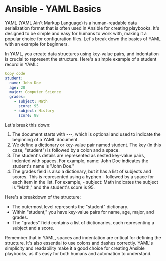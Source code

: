# Ansible - YAML Basics
YAML (YAML Ain't Markup Language) is a human-readable data serialization format that is often used in Ansible for creating playbooks. It's designed to be simple and easy for humans to work with, making it a popular choice for configuration files. Let's break down the basics of YAML with an example for beginners.

In YAML, you create data structures using key-value pairs, and indentation is crucial to represent the structure. Here's a simple example of a student record in YAML:

```yaml
Copy code
student:
  name: John Doe
  age: 20
  major: Computer Science
  grades:
    - subject: Math
      score: 95
    - subject: History
      score: 88
```
Let's break this down:
1. The document starts with ---, which is optional and used to indicate the beginning of a YAML document.
2. We define a dictionary or key-value pair named student. The key (in this case, "student") is followed by a colon and a space.
3. The student's details are represented as nested key-value pairs, indented with spaces. For example, name: John Doe indicates the student's name is "John Doe."
4. The grades field is also a dictionary, but it has a list of subjects and scores. This is represented using a hyphen - followed by a space for each item in the list. For example, - subject: Math indicates the subject is "Math," and the student's score is 95.

Here's a breakdown of the structure:
- The outermost level represents the "student" dictionary.
- Within "student," you have key-value pairs for name, age, major, and grades.
- The "grades" field contains a list of dictionaries, each representing a subject and a score.

Remember that in YAML, spaces and indentation are critical for defining the structure. It's also essential to use colons and dashes correctly. YAML's simplicity and readability make it a good choice for creating Ansible playbooks, as it's easy for both humans and automation to understand.
